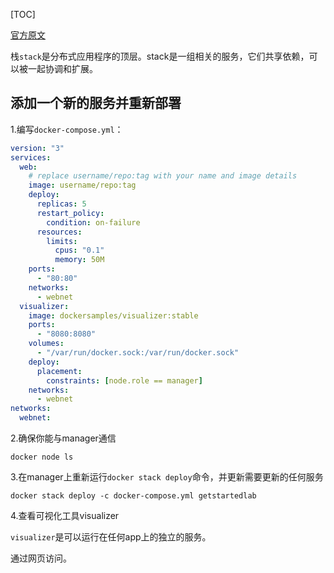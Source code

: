 [TOC]

[官方原文](https://docs.docker.com/get-started/part5/)

栈`stack`是分布式应用程序的顶层。stack是一组相关的服务，它们共享依赖，可以被一起协调和扩展。

## 添加一个新的服务并重新部署

1.编写`docker-compose.yml`：

```yaml
version: "3"
services:
  web:
    # replace username/repo:tag with your name and image details
    image: username/repo:tag
    deploy:
      replicas: 5
      restart_policy:
        condition: on-failure
      resources:
        limits:
          cpus: "0.1"
          memory: 50M
    ports:
      - "80:80"
    networks:
      - webnet
  visualizer:
    image: dockersamples/visualizer:stable
    ports:
      - "8080:8080"
    volumes:
      - "/var/run/docker.sock:/var/run/docker.sock"
    deploy:
      placement:
        constraints: [node.role == manager]
    networks:
      - webnet
networks:
  webnet:
```

2.确保你能与manager通信

```shell
docker node ls
```

3.在manager上重新运行`docker stack deploy`命令，并更新需要更新的任何服务

```shell
docker stack deploy -c docker-compose.yml getstartedlab
```

4.查看可视化工具visualizer

`visualizer`是可以运行在任何app上的独立的服务。

通过网页访问。